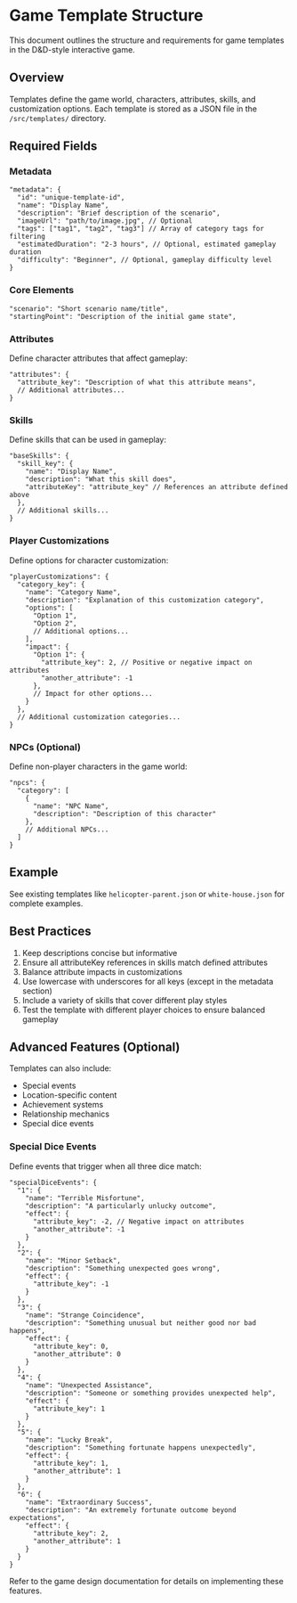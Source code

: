 # Game Template Structure

This document outlines the structure and requirements for game templates in the D&D-style interactive game.

## Overview

Templates define the game world, characters, attributes, skills, and customization options. Each template is stored as a JSON file in the `/src/templates/` directory.

## Required Fields

### Metadata

```
"metadata": {
  "id": "unique-template-id",
  "name": "Display Name", 
  "description": "Brief description of the scenario",
  "imageUrl": "path/to/image.jpg", // Optional
  "tags": ["tag1", "tag2", "tag3"] // Array of category tags for filtering
  "estimatedDuration": "2-3 hours", // Optional, estimated gameplay duration
  "difficulty": "Beginner", // Optional, gameplay difficulty level
}
```

### Core Elements

```
"scenario": "Short scenario name/title",
"startingPoint": "Description of the initial game state",
```

### Attributes

Define character attributes that affect gameplay:

```
"attributes": {
  "attribute_key": "Description of what this attribute means",
  // Additional attributes...
}
```

### Skills

Define skills that can be used in gameplay:

```
"baseSkills": {
  "skill_key": {
    "name": "Display Name",
    "description": "What this skill does",
    "attributeKey": "attribute_key" // References an attribute defined above
  },
  // Additional skills...
}
```

### Player Customizations

Define options for character customization:

```
"playerCustomizations": {
  "category_key": {
    "name": "Category Name",
    "description": "Explanation of this customization category",
    "options": [
      "Option 1",
      "Option 2",
      // Additional options...
    ],
    "impact": {
      "Option 1": {
        "attribute_key": 2, // Positive or negative impact on attributes
        "another_attribute": -1
      },
      // Impact for other options...
    }
  },
  // Additional customization categories...
}
```

### NPCs (Optional)

Define non-player characters in the game world:

```
"npcs": {
  "category": [
    {
      "name": "NPC Name",
      "description": "Description of this character"
    },
    // Additional NPCs...
  ]
}
```

## Example

See existing templates like `helicopter-parent.json` or `white-house.json` for complete examples.

## Best Practices

1. Keep descriptions concise but informative
2. Ensure all attributeKey references in skills match defined attributes
3. Balance attribute impacts in customizations
4. Use lowercase with underscores for all keys (except in the metadata section)
5. Include a variety of skills that cover different play styles
6. Test the template with different player choices to ensure balanced gameplay

## Advanced Features (Optional)

Templates can also include:
- Special events
- Location-specific content
- Achievement systems
- Relationship mechanics
- Special dice events

### Special Dice Events

Define events that trigger when all three dice match:

```
"specialDiceEvents": {
  "1": {
    "name": "Terrible Misfortune",
    "description": "A particularly unlucky outcome",
    "effect": {
      "attribute_key": -2, // Negative impact on attributes
      "another_attribute": -1
    }
  },
  "2": {
    "name": "Minor Setback",
    "description": "Something unexpected goes wrong",
    "effect": {
      "attribute_key": -1
    }
  },
  "3": {
    "name": "Strange Coincidence",
    "description": "Something unusual but neither good nor bad happens",
    "effect": {
      "attribute_key": 0,
      "another_attribute": 0
    }
  },
  "4": {
    "name": "Unexpected Assistance",
    "description": "Someone or something provides unexpected help",
    "effect": {
      "attribute_key": 1
    }
  },
  "5": {
    "name": "Lucky Break",
    "description": "Something fortunate happens unexpectedly",
    "effect": {
      "attribute_key": 1,
      "another_attribute": 1
    }
  },
  "6": {
    "name": "Extraordinary Success",
    "description": "An extremely fortunate outcome beyond expectations",
    "effect": {
      "attribute_key": 2,
      "another_attribute": 1
    }
  }
}
```

Refer to the game design documentation for details on implementing these features. 